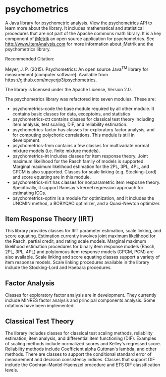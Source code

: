 psychometrics
=============

A Java library for psychometric analysis. [View the psychometrics API](https://itemanalysis.com/psychometrics-javadoc/1.4/)
 to learn more about the library. It includes mathematical and statistical procedures that are not part of the Apache
 commons math library. It is a key component of [jMetrik](http://www.ItemAnalysis.com) an open source application for
 psychometrics. See http://www.ItemAnalysis.com for more information about jMetrik and the psychometrics library. 
 
 Recommended Citation:
 
 Meyer, J. P. (2015). Psychometrics: An open source Java<sup>TM</sup> library for measurement [computer software]. Available from https://github.com/meyerjp3/psychometrics. 

The library is licensed under the Apache License, Version 2.0.

The psychometrics library was refactored into seven modules. These are:
* psychometrics-code the base module required by all other module. It contains basic classes for data, exceptoins, and statistics
* psychometrics-ctt contains classes for classical test theory including item analysis, test scaling, DIF, and reliability estimation.
* psychometrics-factor has classes for exploratory factor analysis, and for computing polychoric correlations. This module is still in development.
* psychometrics-fmm contains a few classes for multivariate normal mixture models (i.e. finite mixture models).
* psychometrics-irt includes classes for item response theory. Joint maximum likelihood for the Rasch family of models is supported.
Marginal maximum likelihood estimation for the 2PL, 3PL, 4PL, and GPCM is also supported. Classes for scale linking (e.g. Stocking-Lord) and score equating are in this module.
* psychometrics-nirt has classes for nonparametric item resposne theory. Specifically, it support Ramsay's kernel regression approach for estimating ICCs.
* psychometrics-optim is a module for optimization, and it includes the UNCMIN method, a BOBYQAO optimizer, and a Quasi-Newton optimizer.



Item Response Theory (IRT)
--------------------------
This library provides classes for IRT parameter estimation, scale linking, and score equating.
Estimation currently involves joint maximum likelihood for the Rasch, partial credit, and
rating scale models. Marginal maximum likelihood estimation procedures for binary item response models (Rasch, 2PL, 3PL, 4PL) and polytomous item response models (GPCM, PCM) are also available. Scale linking and score equating classes support a variety of item response models. Scale linking procedures available in the library include the Stocking-Lord and Haebara procedures.

Factor Analysis
---------------
Classes for exploratory factor analysis are in development. They currently include MINRES
factor analysis and principal components analysis. Some rotations have been implemented.

Classical Test Theory
---------------------
The library includes classes for classical test scaling methods, reliability estimation,
item analysis, and differential item functioning (DIF). Examples of scaling methods include
normalized scores and Kelley's regressed score. Reliability methods include Coefficient alpha
Guttman's lambda, and other methods. There are classes to support the conditional standard
error of measurement and decision consistency indices. Classes that support DIF include the
Cochran-Mantel-Haenszel procedure and ETS DIF classification levels.





